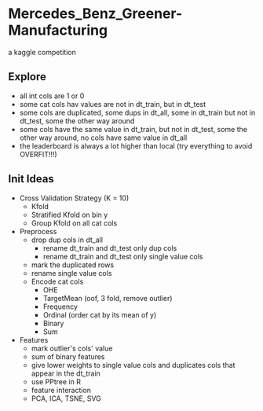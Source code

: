 # Mercedes_Benz_Greener-Manufacturing
a kaggle competition

## Explore
  - all int cols are 1 or 0
  - some cat cols hav values are not in dt_train, but in dt_test
  - some cols are duplicated, some dups in dt_all, some in dt_train but not in dt_test, some the other way around
  - some cols have the same value in dt_train, but not in dt_test, some the other way around, no cols have same value in dt_all
  - the leaderboard is always a lot higher than local (try everything to avoid OVERFIT!!!)

## Init Ideas
  - Cross Validation Strategy (K = 10)
    - Kfold
    - Stratified Kfold on bin y
    - Group Kfold on all cat cols
  - Preprocess
    - drop dup cols in dt_all
      - rename dt_train and dt_test only dup cols 
      - rename dt_train and dt_test only single value cols
    - mark the duplicated rows
    - rename single value cols
    - Encode cat cols
      - OHE
      - TargetMean (oof, 3 fold, remove outlier)
      - Frequency
      - Ordinal (order cat by its mean of y)
      - Binary
      - Sum
  - Features
    - mark outlier's cols' value
    - sum of binary features
    - give lower weights to single value cols and duplicates cols that appear in the dt_train
    - use PPtree in R
    - feature interaction
    - PCA, ICA, TSNE, SVG

